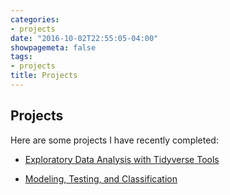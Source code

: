 ```yaml
---
categories:
- projects
date: "2016-10-02T22:55:05-04:00"
showpagemeta: false
tags:
- projects
title: Projects
---
```

## Projects 

Here are some projects I have recently completed:

- [Exploratory Data Analysis with Tidyverse Tools](/jmaproject1.Rmd/)

- [Modeling, Testing, and Classification](/jmaproject2.Rmd/)


